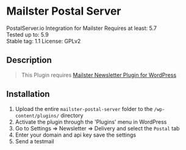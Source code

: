# Mailster Postal Server
PostalServer.io Integration for Mailster
Requires at least: 5.7  
Tested up to: 5.9  
Stable tag: 1.1
License: GPLv2
## Description

> This Plugin requires [Mailster Newsletter Plugin for WordPress](https://mailster.co/?utm_campaign=wporg&utm_source=Mailjet+integration+for+Mailster&utm_medium=readme)

## Installation

1. Upload the entire `mailster-postal-server` folder to the `/wp-content/plugins/` directory
2. Activate the plugin through the 'Plugins' menu in WordPress
3. Go to Settings => Newsletter => Delivery and select the `Postal` tab
4. Enter your domain and api key save the settings
5. Send a testmail

